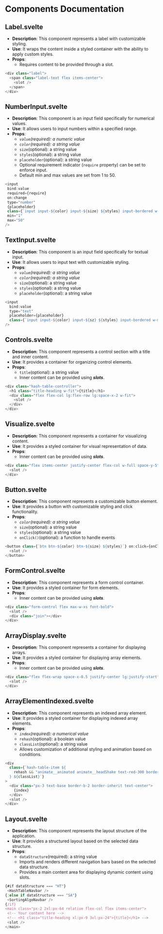 # Components Documentation

## Label.svelte

- **Description**: This component represents a label with customizable styling.
- **Use**: It wraps the content inside a styled container with the ability to apply custom styles.
- **Props**:
  - Requires content to be provided through a slot.

```js
<div class="label">
  <span class="label-text flex items-center">
    <slot />
  </span>
</div>
```

## NumberInput.svelte

- **Description**: This component is an input field specifically for numerical values.
- **Use**: It allows users to input numbers within a specified range.
- **Props**:
  - _`value`(required): a numeric value_
  - _`color`(required): a string value_
  - `size`(optional): a string value
  - `styles`(optional): a string value
  - `placeholder`(optional): a string value
  - Optional requirement indicator (`require` property) can be set to enforce input.
  - Default min and max values are set from 1 to 50.

```js
<input
 bind:value
 required={require}
 on:change
 type="number"
 {placeholder}
 class={`input input-${color} input-${size} ${styles} input-bordered w-max-w-xs font-bold w-40`}
 min="1"
 max="50"
/>
```

## TextInput.svelte

- **Description**: This component is an input field specifically for textual input.
- **Use**: It allows users to input text with customizable styling.
- **Props**:
  - _`value`(required): a string value_
  - _`color`(required): a string value_
  - `size`(optional): a string value
  - `styles`(optional): a string value
  - `placeholder`(optional): a string value

```js
<input
  bind:value
  type="text"
  placeholder={placeholder}
  class={`input input-${color} input-${sz} ${styles} input-bordered w-max-w-xs font-bold`}
/>
```

## Controls.svelte

- **Description**: This component represents a control section with a title and inner content.
- **Use**: It provides a container for organizing control elements.
- **Props**:
  - `title`(optional): a string value
  - Inner content can be provided using **_slots_**.

```js
<div class="hash-table-controller">
  <h1 class="title-heading w-fit">{title}</h1>
  <div class="flex flex-col lg:flex-row lg:space-x-2 w-fit">
    <slot />
  </div>
</div>
```

## Visualize.svelte

- **Description**: This component represents a container for visualizing content.
- **Use**: It provides a styled container for visual representation of data.
- **Props**:
  - Inner content can be provided using **_slots_**.

```js
<div class="flex items-center justify-center flex-col w-full space-y-5">
  <slot />
</div>
```

## Button.svelte

- **Description**: This component represents a customizable button element.
- **Use**: It provides a button with customizable styling and click functionality.
- **Props**:
  - _`color`(required): a string value_
  - `size`(optional): a string value
  - `styles`(optional): a string value
  - `onClick()`(optional): a function to handle events

```js
<button class={`btn btn-${color} btn-${size} ${styles}`} on:click={onClick}>
  <slot />
</button>
```

## FormControl.svelte

- **Description**: This component represents a form control container.
- **Use**: It provides a styled container for form elements.
- **Props**:
  - Inner content can be provided using **_slots_**.

```js
<div class="form-control flex max-w-xs font-bold">
  <slot />
  <div class="join"></div>
</div>
```

## ArrayDisplay.svelte

- **Description**: This component represents a container for displaying arrays.
- **Use**: It provides a styled container for displaying array elements.
- **Props**:
  - Inner content can be provided using **_slots_**.

```js
<div class="flex flex-wrap space-x-0.5 justify-center lg:justify-start">
  <slot />
</div>
```

## ArrayElementIndexed.svelte

- **Description**: This component represents an indexed array element.
- **Use**: It provides a styled container for displaying indexed array elements.
- **Props**:
  - _`index`(required): a numerical value_
  - `rehash`(optional): a boolean value
  - `classList`(optional): a string value
  - Allows customization of additional styling and animation based on conditions.

```js
<div
  class={`hash-table-item ${
    rehash && "animate__animated animate__headShake text-red-300 border-red-300"
  } ${classList}`}
>
  <div class="px-3 text-base border-b-2 border-inherit text-center">
    {index}
  </div>
  <slot />
</div>
```

## Layout.svelte

- **Description**: This component represents the layout structure of the application.
- **Use**: It provides a structured layout based on the selected data structure.
- **Props**:
  - `dataStructure`(required): a string value
  - Imports and renders different navigation bars based on the selected data structure.
  - Provides a main content area for displaying dynamic content using slots.

```js
{#if dataStructure === "HT"}
 <HashTableNavbar />
{:else if dataStructure === "SA"}
 <SortingAlgoNavbar />
{/if}
<main class="px-2 2xl:px-64 relative flex-col flex items-center">
 <!-- Your content here -->
 <!-- <h1 class="title-heading xl:px-9 3xl:px-24">{title}</h1> -->
 <slot />
</main>
```
